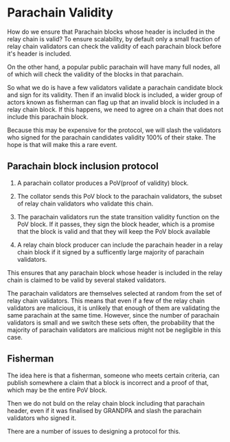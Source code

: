 # Parachain Validity

How do we ensure that Parachain blocks whose header is included in the relay chain is valid? To ensure scalability, by default only a small fraction of relay chain validators can check the validity of each parachain block before it's header is included.

On the other hand, a popular public parachain will have many full nodes, all of which will check the validity of the blocks in that parachain.

So what we do is have a few validators validate a parachain candidate block and sign for its validity. Then if an invalid block is included, a wider group of actors known as fisherman can flag up that an invalid block is included in a relay chain block. If this happens, we need to agree on a chain that does not include this parachain block.

Because this may be expensive for the protocol, we will slash the validators who signed for the parachain candidates validity 100% of their stake. The hope is that will make this a rare event.



## Parachain block inclusion protocol

1. A parachain collator produces a PoV(proof of validity) block.

2. The collator sends this PoV block to the parachain validators, the subset of relay chain validators who validate this chain.

3. The parachain validators run the state transition validity function on the PoV block. If it passes, they sign the block header, which is a promise that the block is valid and that they will keep the PoV block available

4. A relay chain block producer can include the parachain header in a relay chain block if it signed by a sufficently large majority of parachain validators.

This ensures that any parachain block whose header is included in the relay chain is claimed to be valid by several staked validators.

The parachain validators are themselves selected at random from the set of relay chain validators. This means that even if a few of the relay chain validators are malicious, it is unlikely that enough of them are validating the same parachain at the same time. However, since the number of parachain validators is small and we switch these sets often, the probability that the majority of parachain validators are malicious might not be negligible in this case.


## Fisherman

The idea here is that a fisherman, someone who meets certain criteria, can publish somewhere a claim that a block is incorrect and a proof of that, which may be the entire PoV block.

Then we do not buld on the relay chain block including that parachain header, even if it was finalised by GRANDPA and slash the parachain validators who signed it.

There are a number of issues to designing a protocol for this.
